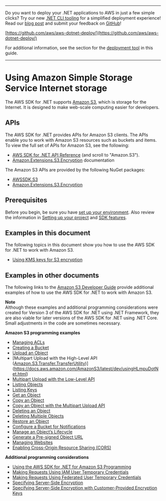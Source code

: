 --------

Do you want to deploy your \.NET applications to AWS in just a few simple clicks? Try our new [\.NET CLI tooling](https://www.nuget.org/packages/AWS.Deploy.CLI/) for a simplified deployment experience\! Read our [blog post](https://aws.amazon.com/blogs/developer/reimagining-the-aws-net-deployment-experience/) and submit your feedback on [GitHub](https://github.com/aws/aws-dotnet-deploy)\!

 [https://github.com/aws/aws-dotnet-deploy/](https://github.com/aws/aws-dotnet-deploy/)

For additional information, see the section for the [deployment tool](https://docs.aws.amazon.com/sdk-for-net/v3/developer-guide/deployment-tool.html) in this guide\.

--------

# Using Amazon Simple Storage Service Internet storage<a name="s3-apis-intro"></a>

The AWS SDK for \.NET supports [Amazon S3](https://aws.amazon.com/s3/), which is storage for the Internet\. It is designed to make web\-scale computing easier for developers\.

## APIs<a name="w8aac19c25b5"></a>

The AWS SDK for \.NET provides APIs for Amazon S3 clients\. The APIs enable you to work with Amazon S3 resources such as buckets and items\. To view the full set of APIs for Amazon S3, see the following:
+ [AWS SDK for \.NET API Reference](https://docs.aws.amazon.com/sdkfornet/v3/apidocs/) \(and scroll to "Amazon\.S3"\)\.
+ [Amazon\.Extensions\.S3\.Encryption](https://aws.github.io/amazon-s3-encryption-client-dotnet/api/Amazon.Extensions.S3.Encryption.html) documentation

The Amazon S3 APIs are provided by the following NuGet packages:
+ [AWSSDK\.S3](https://www.nuget.org/packages/AWSSDK.S3)
+ [Amazon\.Extensions\.S3\.Encryption](https://www.nuget.org/packages/Amazon.Extensions.S3.Encryption)

## Prerequisites<a name="w8aac19c25b7"></a>

Before you begin, be sure you have [set up your environment](net-dg-setup.md)\. Also review the information in [Setting up your project](net-dg-config.md) and [SDK features](net-dg-sdk-features.md)\.

## Examples in this document<a name="s3-apis-examples"></a>

The following topics in this document show you how to use the AWS SDK for \.NET to work with Amazon S3\.
+ [Using KMS keys for S3 encryption](kms-keys-s3-encryption.md)

## Examples in other documents<a name="s3-apis-examples-other"></a>

The following links to the [Amazon S3 Developer Guide](https://docs.aws.amazon.com/AmazonS3/latest/dev/) provide additional examples of how to use the AWS SDK for \.NET to work with Amazon S3\.

**Note**  
Although these examples and additional programming considerations were created for Version 3 of the AWS SDK for \.NET using \.NET Framework, they are also viable for later versions of the AWS SDK for \.NET using \.NET Core\. Small adjustments in the code are sometimes necessary\.

**Amazon S3 programming examples**
+  [Managing ACLs](https://docs.aws.amazon.com/AmazonS3/latest/dev/acl-using-dot-net-sdk.html) 
+  [Creating a Bucket](https://docs.aws.amazon.com/AmazonS3/latest/dev/create-bucket-get-location-example.html#create-bucket-get-location-dotnet) 
+  [Upload an Object](https://docs.aws.amazon.com/AmazonS3/latest/dev/UploadObjSingleOpNET.html) 
+  [Multipart Upload with the High\-Level API \([Amazon\.S3\.Transfer\.TransferUtility](https://docs.aws.amazon.com/sdkfornet/v3/apidocs/items/S3/TTransferUtility.html)\)](https://docs.aws.amazon.com/AmazonS3/latest/dev/usingHLmpuDotNet.html) 
+  [Multipart Upload with the Low\-Level API](https://docs.aws.amazon.com/AmazonS3/latest/dev/usingLLmpuDotNet.html) 
+  [Listing Objects](https://docs.aws.amazon.com/AmazonS3/latest/dev/list-obj-version-enabled-bucket.html#list-obj-version-enabled-bucket-sdk-examples) 
+  [Listing Keys](https://docs.aws.amazon.com/AmazonS3/latest/dev/ListingObjectKeysUsingNetSDK.html) 
+  [Get an Object](https://docs.aws.amazon.com/AmazonS3/latest/dev/RetrievingObjectUsingNetSDK.html) 
+  [Copy an Object](https://docs.aws.amazon.com/AmazonS3/latest/dev/CopyingObjectUsingNetSDK.html) 
+  [Copy an Object with the Multipart Upload API](https://docs.aws.amazon.com/AmazonS3/latest/dev/CopyingObjctsUsingLLNetMPUapi.html) 
+  [Deleting an Object](https://docs.aws.amazon.com/AmazonS3/latest/dev/DeletingOneObjectUsingNetSDK.html) 
+  [Deleting Multiple Objects](https://docs.aws.amazon.com/AmazonS3/latest/dev/DeletingMultipleObjectsUsingNetSDK.html) 
+  [Restore an Object](https://docs.aws.amazon.com/AmazonS3/latest/dev/restore-object-dotnet.html) 
+  [Configure a Bucket for Notifications](https://docs.aws.amazon.com/AmazonS3/latest/dev/ways-to-add-notification-config-to-bucket.html) 
+  [Manage an Object’s Lifecycle](https://docs.aws.amazon.com/AmazonS3/latest/dev/manage-lifecycle-using-dot-net.html) 
+  [Generate a Pre\-signed Object URL](https://docs.aws.amazon.com/AmazonS3/latest/dev/ShareObjectPreSignedURLDotNetSDK.html) 
+  [Managing Websites](https://docs.aws.amazon.com/AmazonS3/latest/dev/ConfigWebSiteDotNet.html) 
+  [Enabling Cross\-Origin Resource Sharing \(CORS\)](https://docs.aws.amazon.com/AmazonS3/latest/dev/ManageCorsUsingDotNet.html) 

**Additional programming considerations**
+  [Using the AWS SDK for \.NET for Amazon S3 Programming](https://docs.aws.amazon.com/AmazonS3/latest/dev/UsingTheMPDotNetAPI.html) 
+  [Making Requests Using IAM User Temporary Credentials](https://docs.aws.amazon.com/AmazonS3/latest/dev/AuthUsingTempSessionTokenDotNet.html) 
+  [Making Requests Using Federated User Temporary Credentials](https://docs.aws.amazon.com/AmazonS3/latest/dev/AuthUsingTempFederationTokenDotNet.html) 
+  [Specifying Server\-Side Encryption](https://docs.aws.amazon.com/AmazonS3/latest/dev/SSEUsingDotNetSDK.html) 
+  [Specifying Server\-Side Encryption with Customer\-Provided Encryption Keys](https://docs.aws.amazon.com/AmazonS3/latest/dev/sse-c-using-dot-net-sdk.html) 